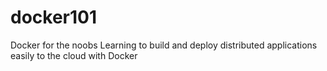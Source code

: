 # docker101
Docker for the noobs
Learning to build and deploy distributed applications easily to the cloud with Docker
